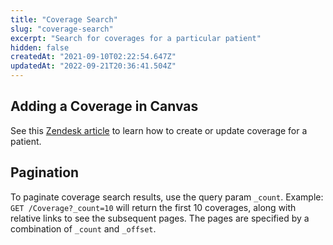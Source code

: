```yaml
---
title: "Coverage Search"
slug: "coverage-search"
excerpt: "Search for coverages for a particular patient"
hidden: false
createdAt: "2021-09-10T02:22:54.647Z"
updatedAt: "2022-09-21T20:36:41.504Z"
---
```

## Adding a Coverage in Canvas

See this [Zendesk article](https://canvas-medical.zendesk.com/hc/en-us/articles/4408206355603-Patient-Coverages-2-0) to learn how to create or update coverage for a patient.

## Pagination

To paginate coverage search results, use the query param `_count`.
Example:
`GET /Coverage?_count=10` will return the first 10 coverages, along with relative links to see the subsequent pages.
The pages are specified by a combination of `_count` and `_offset`.